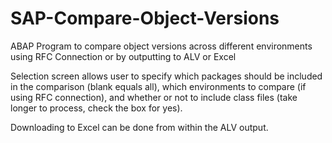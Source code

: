 # SAP-Compare-Object-Versions
ABAP Program to compare object versions across different environments using RFC Connection or by outputting to ALV or Excel

Selection screen allows user to specify which packages should be included in the comparison (blank equals all), which environments to 
compare (if using RFC connection), and whether or not to include class files (take longer to process, check the box for yes).

Downloading to Excel can be done from within the ALV output.
